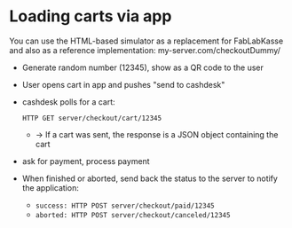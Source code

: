 Loading carts via app
=====================

You can use the HTML-based simulator as a replacement for FabLabKasse and also as a reference implementation:
    my-server.com/checkoutDummy/

 - Generate random number (12345), show as a QR code to the user

 - User opens cart in app and pushes "send to cashdesk"

 - cashdesk polls for a cart:

    `HTTP GET server/checkout/cart/12345`

   - -> If a cart was sent, the response is a JSON object containing the cart

 - ask for payment, process payment


 - When finished or aborted, send back the status to the server to notify the application:

   - `success: HTTP POST server/checkout/paid/12345`
   - `aborted: HTTP POST server/checkout/canceled/12345`
